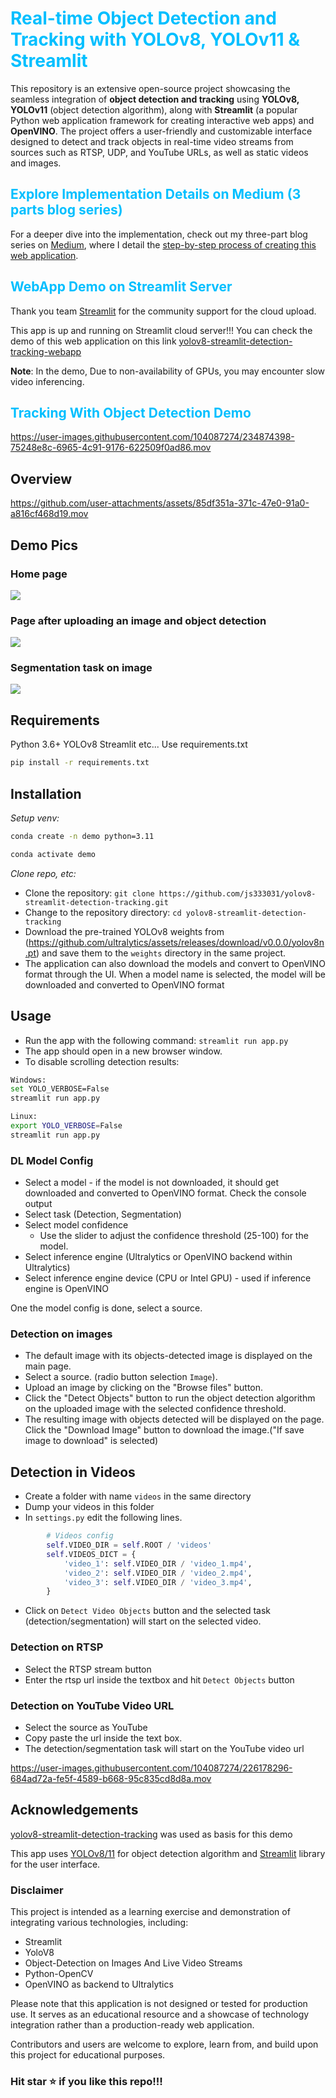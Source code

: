 # <span style="color:deepskyblue"> Real-time Object Detection and Tracking with YOLOv8, YOLOv11 & Streamlit </span>

This repository is an extensive open-source project showcasing the seamless integration of **object detection and tracking** using **YOLOv8, YOLOv11** (object detection algorithm), along with **Streamlit** (a popular Python web application framework for creating interactive web apps) and **OpenVINO**. The project offers a user-friendly and customizable interface designed to detect and track objects in real-time video streams from sources such as RTSP, UDP, and YouTube URLs, as well as static videos and images.


## <span style="color:deepskyblue">Explore Implementation Details on Medium (3 parts blog series) </span>
For a deeper dive into the implementation, check out my three-part blog series on [Medium](https://medium.com/@mycodingmantras), where I detail the [step-by-step process of creating this web application](https://medium.com/@mycodingmantras/building-a-real-time-object-detection-and-tracking-app-with-yolov8-and-streamlit-part-1-30c56f5eb956).


## <span style="color:deepskyblue">WebApp Demo on Streamlit Server</span>

Thank you team [Streamlit](<https://github.com/streamlit/streamlit>) for the community support for the cloud upload. 

This app is up and running on Streamlit cloud server!!! You can check the demo of this web application on this link 
[yolov8-streamlit-detection-tracking-webapp](https://yolov8-object-detection-and-tracking-app.streamlit.app/)

**Note**: In the demo, Due to non-availability of GPUs, you may encounter slow video inferencing.


## <span style="color:deepskyblue"> Tracking With Object Detection Demo</span>

<https://user-images.githubusercontent.com/104087274/234874398-75248e8c-6965-4c91-9176-622509f0ad86.mov>

## Overview

<https://github.com/user-attachments/assets/85df351a-371c-47e0-91a0-a816cf468d19.mov>


## Demo Pics

### Home page

<img src="https://github.com/CodingMantras/yolov8-streamlit-detection-tracking/blob/master/assets/pic1.png" >

### Page after uploading an image and object detection

<img src="https://github.com/CodingMantras/yolov8-streamlit-detection-tracking/blob/master/assets/pic3.png" >

### Segmentation task on image

<img src="https://github.com/CodingMantras/yolov8-streamlit-detection-tracking/blob/master/assets/segmentation.png" >

## Requirements

Python 3.6+
YOLOv8
Streamlit
etc... Use requirements.txt
```bash
pip install -r requirements.txt
```

## Installation

*Setup venv:*
```bash
conda create -n demo python=3.11

conda activate demo
```

*Clone repo, etc:*
- Clone the repository: `git clone https://github.com/js333031/yolov8-streamlit-detection-tracking.git`
- Change to the repository directory: `cd yolov8-streamlit-detection-tracking`
- Download the pre-trained YOLOv8 weights from (<https://github.com/ultralytics/assets/releases/download/v0.0.0/yolov8n.pt>) and save them to the `weights` directory in the same project.
- The application can also download the models and convert to OpenVINO format through the UI. When a model name is selected, the model will be downloaded and converted to OpenVINO format

## Usage

- Run the app with the following command: `streamlit run app.py`
- The app should open in a new browser window.
- To disable scrolling detection results:
```bash
Windows:
set YOLO_VERBOSE=False
streamlit run app.py

Linux:
export YOLO_VERBOSE=False
streamlit run app.py
```

### DL Model Config

- Select a model - if the model is not downloaded, it should get downloaded and converted to OpenVINO format. Check the console output
- Select task (Detection, Segmentation)
- Select model confidence
    - Use the slider to adjust the confidence threshold (25-100) for the model.
- Select inference engine (Ultralytics or OpenVINO backend within Ultralytics)
- Select inference engine device (CPU or Intel GPU) - used if inference engine is OpenVINO


One the model config is done, select a source.

### Detection on images

- The default image with its objects-detected image is displayed on the main page.
- Select a source. (radio button selection `Image`).
- Upload an image by clicking on the "Browse files" button.
- Click the "Detect Objects" button to run the object detection algorithm on the uploaded image with the selected confidence threshold.
- The resulting image with objects detected will be displayed on the page. Click the "Download Image" button to download the image.("If save image to download" is selected)

## Detection in Videos

- Create a folder with name `videos` in the same directory
- Dump your videos in this folder
- In `settings.py` edit the following lines.

```python
        # Videos config
        self.VIDEO_DIR = self.ROOT / 'videos'
        self.VIDEOS_DICT = {
            'video_1': self.VIDEO_DIR / 'video_1.mp4',
            'video_2': self.VIDEO_DIR / 'video_2.mp4',
            'video_3': self.VIDEO_DIR / 'video_3.mp4',
        }
```

- Click on `Detect Video Objects` button and the selected task (detection/segmentation) will start on the selected video.

### Detection on RTSP

- Select the RTSP stream button
- Enter the rtsp url inside the textbox and hit `Detect Objects` button

### Detection on YouTube Video URL

- Select the source as YouTube
- Copy paste the url inside the text box.
- The detection/segmentation task will start on the YouTube video url

<https://user-images.githubusercontent.com/104087274/226178296-684ad72a-fe5f-4589-b668-95c835cd8d8a.mov>

## Acknowledgements
[yolov8-streamlit-detection-tracking](https://github.com/rampal-punia/yolov8-streamlit-detection-tracking) was used as basis for this demo

This app uses [YOLOv8/11](<https://github.com/ultralytics/ultralytics>) for object detection algorithm and [Streamlit](<https://github.com/streamlit/streamlit>) library for the user interface.

### Disclaimer

This project is intended as a learning exercise and demonstration of integrating various technologies, including:

- Streamlit
- YoloV8
- Object-Detection on Images And Live Video Streams
- Python-OpenCV
- OpenVINO as backend to Ultralytics

Please note that this application is not designed or tested for production use. It serves as an educational resource and a showcase of technology integration rather than a production-ready web application.

Contributors and users are welcome to explore, learn from, and build upon this project for educational purposes.

### Hit star ⭐ if you like this repo!!!
